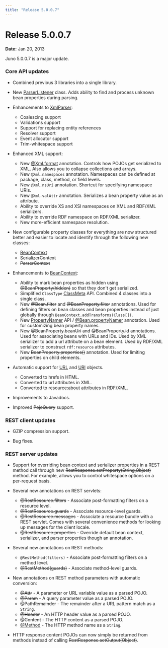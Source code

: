 ```yaml
---
title: "Release 5.0.0.7"
---
```


# Release 5.0.0.7

**Date:** Jan 20, 2013

Juno 5.0.0.7 is a major update.

### Core API updates

- Combined previous 3 libraries into a single library.

- New <a href="/site/apidocs/org/apache/juneau/parser/ParserListener.html" target="_blank">ParserListener</a> class.
  Adds ability to find and process unknown bean properties during parsing.

- Enhancements to <a href="/site/apidocs/org/apache/juneau/xml/XmlParser.html" target="_blank">XmlParser</a>:
  - Coalescing support
  - Validations support
  - Support for replacing entity references
  - Resolver support
  - Event allocator support
  - Trim-whitespace support

- Enhanced XML support:
  - New <a href="/site/apidocs/org/apache/juneau/xml/annotation/Xml.html#format()" target="_blank">@Xml.format</a> annotation.
    Controls how POJOs get serialized to XML.
    Also allows you to collapse collections and arrays.
  - New `@Xml.namespaces` annotation.
    Namespaces can be defined at package, class, method, or field levels.
  - New `@Xml.nsUri` annotation.
    Shortcut for specifying namespace URIs.
  - New `@Xml.valAttr` annotation.
    Serializes a bean property value as an attribute.
  - Ability to override XS and XSI namespaces on XML and RDF/XML serializers.
  - Ability to override RDF namespace on RDF/XML serializer.
  - New more-efficient namespace resolution.

- New configurable property classes for everything are now structured better and easier to locate and identify through
  the following new classes:
  - <a href="/site/apidocs/org/apache/juneau/BeanContext.html" target="_blank">BeanContext</a>
  -  ~~SerializerContext~~
  -  ~~ParserContext~~

- Enhancements to <a href="/site/apidocs/org/apache/juneau/BeanContext.html" target="_blank">BeanContext</a>:
  - Ability to mark bean properties as hidden using ~~@BeanProperty(hidden)~~ so that they don't get serialized.
  - Simplified `ClassType` <a href="/site/apidocs/org/apache/juneau/ClassMeta.html" target="_blank">ClassMeta</a> API.
    Combined 4 classes into a single class.
  - New ~~@Bean.filter~~ and ~~@BeanProperty.filter~~ annotations.
    Used for defining filters on bean classes and bean properties instead of just globally through
    `BeanContext.addTransforms(Class[])`.
  - New <a href="/site/apidocs/org/apache/juneau/PropertyNamer.html" target="_blank">PropertyNamer</a> API /
    <a href="/site/apidocs/org/apache/juneau/annotation/Bean.html#propertyNamer()" target="_blank">@Bean.propertyNamer</a> annotation.
    Used for customizing bean property names.
  - New ~~@BeanProperty.beanUri~~ and ~~@BeanProperty.id~~ annotations.
    Used for associating beans with URLs and IDs.
    Used by XML serializer to add a url attribute on a bean element.
    Used by RDF/XML serializer to construct `rdf:resource` attributes.
  - New ~~BeanProperty.properties()~~ annotation.
    Used for limiting properties on child elements.

- Automatic support for <a href="https://docs.oracle.com/en/java/javase/17/docs/api/java.base/java/net/URL.html" target="_blank">URL</a> and <a href="https://docs.oracle.com/en/java/javase/17/docs/api/java.base/java/net/URI.html" target="_blank">URI</a> objects.
  - Converted to hrefs in HTML.
  - Converted to url attributes in XML.
  - Converted to resource:about attributes in RDF/XML.

- Improvements to Javadocs.

- Improved  ~~PojoQuery~~ support.

### REST client updates

- GZIP compression support.

- Bug fixes.

### REST server updates

- Support for overriding bean context and serializer properties in a REST method call through new
  ~~RestResponse.setProperty(String,Object)~~ method.
  For example, allows you to control whitespace options on a per-request basis.

- Several new annotations on REST servlets:
  - ~~@RestResource.filters~~ - Associate post-formatting filters on a resource level.
  - ~~@RestResource.guards~~ - Associate resource-level guards.
  - ~~@RestResource.messages~~ - Associate a resource bundle with a REST servlet.
    Comes with several convenience methods for looking up messages for the client locale.
  - ~~@RestResource.properties~~ - Override default bean context, serializer, and parser properties though an
    annotation.

- Several new annotations on REST methods:
  - `@RestMethod(filters)` - Associate post-formatting filters on a method level.
  - ~~@RestMethod(guards)~~ - Associate method-level guards.

- New annotations on REST method parameters with automatic conversion:
  - ~~@Attr~~ - A parameter or URL variable value as a parsed POJO.
  - ~~@Param~~ - A query parameter value as a parsed POJO.
  - ~~@PathRemainder~~ - The remainder after a URL pattern match as a `String`.
  - ~~@Header~~ - An HTTP header value as a parsed POJO.
  - ~~@Content~~ - The HTTP content as a parsed POJO.
  - <a href="/site/apidocs/org/apache/juneau/rest/annotation/Method.html" target="_blank">@Method</a> - The HTTP method name as a `String`.

- HTTP response content POJOs can now simply be returned from methods instead of calling
  ~~RestResponse.setOutput(Object)~~.